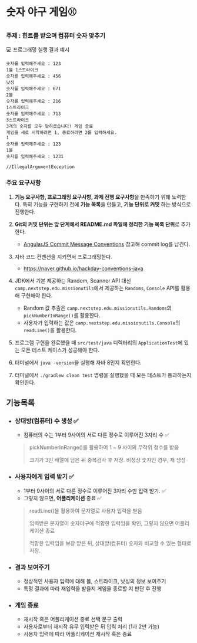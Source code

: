 # 숫자 야구 게임⚾️

### 주제 : 힌트를 받으며 컴퓨터 숫자 맞추기



💻 프로그래밍 실행 결과 예시

```
숫자를 입력해주세요 : 123
1볼 1스트라이크
숫자를 입력해주세요 : 456
낫싱
숫자를 입력해주세요 : 671
2볼 
숫자를 입력해주세요 : 216
1스트라이크 
숫자를 입력해주세요 : 713
3스트라이크 
3개의 숫자를 모두 맞히셨습니다! 게임 종료
게임을 새로 시작하려면 1, 종료하려면 2를 입력하세요.
1
숫자를 입력해주세요 : 123
1볼
숫자를 입력해주세요 : 1231

//IllegalArgumentException
```



### 주요 요구사항

1. **기능 요구사항, 프로그래밍 요구사항, 과제 진행 요구사항**을 만족하기 위해 노력한다. 특히 기능을 구현하기 전에 **기능 목록**을 만들고, **기능 단위로 커밋** 하는 방식으로 진행한다.
   
2. **Git의 커밋 단위는 앞 단계에서 README.md 파일에 정리한 기능 목록 단위**로 추가한다.

   - [AngularJS Commit Message Conventions](https://gist.github.com/stephenparish/9941e89d80e2bc58a153) 참고해 commit log를 남긴다.

   

3. 자바 코드 컨벤션을 지키면서 프로그래밍한다.

   - https://naver.github.io/hackday-conventions-java

     

4. JDK에서 기본 제공하는 Random, Scanner API 대신 `camp.nextstep.edu.missionutils`에서 제공하는 `Randoms`, `Console` API를 활용해 구현해야 한다.

   - Random 값 추출은 `camp.nextstep.edu.missionutils.Randoms`의 `pickNumberInRange()`를 활용한다.
   - 사용자가 입력하는 값은 `camp.nextstep.edu.missionutils.Console`의 `readLine()`을 활용한다.

   

5. 프로그램 구현을 완료했을 때 `src/test/java` 디렉터리의 `ApplicationTest`에 있는 모든 테스트 케이스가 성공해야 한다.
   
6. 터미널에서 `java -version`을 실행해 자바 8인지 확인한다.
   
7. 터미널에서 `./gradlew clean test` 명령을 실행했을 때 모든 테스트가 통과하는지 확인한다.



## 기능목록



- ### 상대방(컴퓨터) 수 생성 ✅

  - 컴퓨터의 수는 1부터 9사이의 서로 다른 정수로 이루어진 3자리 수 ✅

  > pickNumberInRange()를 활용하여 1 ~ 9 사이의 무작위 정수를 받음
  >
  > 크기가 3인 배열에 담은 뒤 중복검사 후 저장. 비정상 숫자인 경우, 재 생성



- ### 사용자에게 입력 받기 ✅

  - 1부터 9사이의 서로 다른 정수로 이루어진 3자리 수만 입력 받기. ✅
  - 그렇지 않으면, **어플리케이션** 종료 ✅
  
  > readLine()을 활용하여 문자열로 사용자 입력을 받음
  >
  > 입력받은 문자열이 숫자야구에 적합한 입력임을 확인, 그렇지 않으면 어플리케이션 종료
  >
  > 적합한 입력임을 보장 받은 뒤, 상대방(컴퓨터) 숫자와 비교할 수 있는 형태로 저장.



- ### 결과 보여주기

  - 정상적인 사용자 입력에 대해 볼, 스트라이크, 낫싱의 정보 보여주기
  - 특정 결과에 따라 재입력을 받을지 게임을 종료할 지 판단 후 진행



- ### 게임 종료

  - 재시작 혹은 어플리케이션 종료 선택 문구 출력
  - 사용자로부터 재시작 유무 입력받은 뒤 입력 처리 (1과 2만 가능)
  - 사용자 입력에 따라 어플리케이션 재시작 혹은 종료

